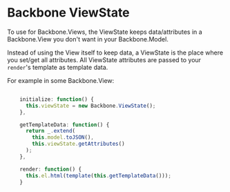 Backbone ViewState
==================

To use for Backbone.Views, the ViewState keeps data/attributes in a
Backbone.View you don't want in your Backbone.Model.

Instead of using the View itself to keep data, a ViewState is the
place where you set/get all attributes. All ViewState attributes are passed
to your `render`'s template as template data.

For example in some Backbone.View:

```javascript

    initialize: function() {
      this.viewState = new Backbone.ViewState();
    },

    getTemplateData: function() {
      return _.extend(
        this.model.toJSON(),
        this.viewState.getAttributes()
      );
    },

    render: function() {
      this.el.html(template(this.getTemplateData()));
    }

```

